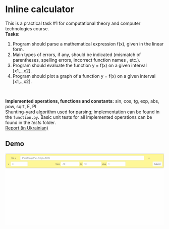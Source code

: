 # Inline calculator

This is a practical task #1 for computational theory and computer technologies course.<br />
**Tasks:**<br />
1. Program should parse a mathematical expression f(x), given in the linear form.
2. Main types of errors, if any, should be indicated (mismatch of parentheses, spelling errors, incorrect function names
, etc.).
3. Program should evaluate the function y = f(x) on a given interval [x1,..,x2].
4. Program should plot a graph of a function y = f(x) on a given interval [x1,..,x2].
<br/>

**Implemented operations, functions and constants:** sin, cos, tg, exp, abs, pow, sqrt, E, PI<br/>
Shunting-yard algorithm used for parsing; implementation can be found in the ```function.py```. Basic unit tests for all 
implemented operations can be found in the *tests* folder. <br/>
[Report (in Ukrainian)](https://docs.google.com/document/d/1b3GeII5cG68ZEdklmdvIK29GqxOXNdTsToS4OOSx8wY/edit)
## Demo

![](assets/demo.gif)
